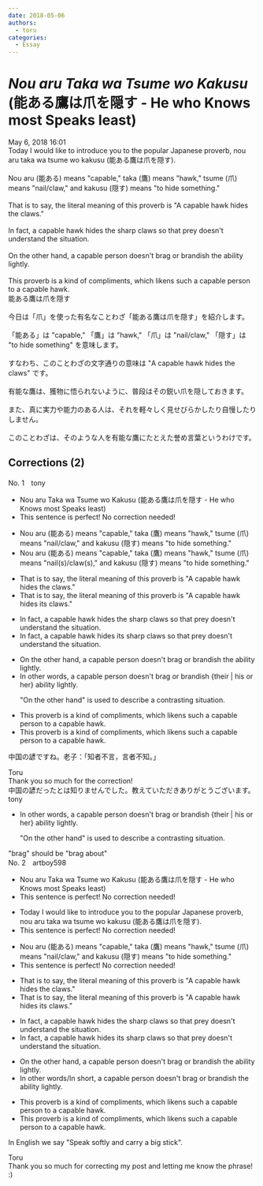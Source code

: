 ```yaml
---
date: 2018-05-06
authors:
  - toru
categories:
  - Essay
---
```


<h1 id="subject_show"><strong><em>Nou aru Taka wa Tsume wo Kakusu</strong></em> (能ある鷹は爪を隠す - He who Knows most Speaks least)</h1>
<div class="date">May 6, 2018 16:01</div>
<div id="post"><div id="body_show_ori">
Today I would like to introduce you to the popular Japanese proverb, nou aru taka wa tsume wo kakusu (能ある鷹は爪を隠す).<br/><br/>Nou aru (能ある) means "capable," taka (鷹) means "hawk," tsume (爪) means "nail/claw," and kakusu (隠す) means "to hide something." <br/><br/>That is to say, the literal meaning of this proverb is "A capable hawk hides the claws."<br/><br/>In fact, a capable hawk hides the sharp claws so that prey doesn't understand the situation.<br/><br/>On the other hand, a capable person doesn't brag or brandish the ability lightly.<br/><br/>This proverb is a kind of compliments, which likens such a capable person to a capable hawk.
</div></div>

<!-- more -->

<div id="post_ja"><div id="body_show_mo">
能ある鷹は爪を隠す<br/><br/>今日は「爪」を使った有名なことわざ「能ある鷹は爪を隠す」を紹介します。<br/><br/>「能ある」は "capable," 「鷹」は "hawk," 「爪」は "nail/claw," 「隠す」は "to hide something" を意味します。<br/><br/>すなわち、このことわざの文字通りの意味は "A capable hawk hides the claws" です。<br/><br/>有能な鷹は、獲物に悟られないように、普段はその鋭い爪を隠しておきます。<br/><br/>また、真に実力や能力のある人は、それを軽々しく見せびらかしたり自慢したりしません。<br/><br/>このことわざは、そのような人を有能な鷹にたとえた誉め言葉というわけです。
</div></div>

## Corrections (2)
<div id="block"><div class="first_name"> No. 1　<span class="just_name">tony</span></div><div id="block2">
<ul class="correction_field">
<li class="incorrect">Nou aru Taka wa Tsume wo Kakusu (能ある鷹は爪を隠す - He who Knows most Speaks least)</li>
<li class="corrected perfect">This sentence is perfect! No correction needed!</li>
</ul>
<ul class="correction_field">
<li class="incorrect">Nou aru (能ある) means "capable," taka (鷹) means "hawk," tsume (爪) means "nail/claw," and kakusu (隠す) means "to hide something." </li>
<li class="corrected correct">
Nou aru (能ある) means "capable," taka (鷹) means "hawk," tsume (爪) means "nail(s)/claw(s)," and kakusu (隠す) means "to hide something." 
</li>
</ul>
<ul class="correction_field">
<li class="incorrect">That is to say, the literal meaning of this proverb is "A capable hawk hides the claws."</li>
<li class="corrected correct">
That is to say, the literal meaning of this proverb is "A capable hawk hides <span class="f_red">its</span> claws."
</li>
</ul>
<ul class="correction_field">
<li class="incorrect">In fact, a capable hawk hides the sharp claws so that prey doesn't understand the situation.</li>
<li class="corrected correct">
In fact, a capable hawk hides <span class="f_red">its</span> sharp claws so that prey doesn't understand the situation.
</li>
</ul>
<ul class="correction_field">
<li class="incorrect">On the other hand, a capable person doesn't brag or brandish the ability lightly.</li>
<li class="corrected correct">
<span class="f_red">In other words</span>, a capable person doesn't brag or brandish {their | his or her} ability lightly.
<p class="correction_comment">"On the other hand" is used to describe a contrasting situation.</p>
</li>
</ul>
<ul class="correction_field">
<li class="incorrect">This proverb is a kind of compliments, which likens such a capable person to a capable hawk.</li>
<li class="corrected correct">
This proverb is a kind of compliment<span class="f_red"><span class="sline">s</span></span>, which likens such a capable person to a capable hawk.
</li>
</ul>
<p class="comment_small">
 中国の諺ですね。老子：「知者不言，言者不知。」
</p>

</div><div class="name"><span class="just_name">Toru</span><br>
Thank you so much for the correction!<br/>中国の諺だったとは知りませんでした。教えていただきありがとうございます。
</div>
<div class="name"><span class="just_name">tony</span><br><div class="quote_field"><ul class="correction_field">
<li class="corrected correct">
<span class="f_red">In other words</span>, a capable person doesn't brag or brandish {their | his or her} ability lightly.
<p class="correction_comment">
"On the other hand" is used to describe a contrasting situation.
</p>
</li>
</ul></div>
"brag" should be "brag about"
</div>
</div>
<div id="block"><div class="first_name"> No. 2　<span class="just_name">artboy598</span></div><div id="block2">
<ul class="correction_field">
<li class="incorrect">Nou aru Taka wa Tsume wo Kakusu (能ある鷹は爪を隠す - He who Knows most Speaks least)</li>
<li class="corrected perfect">This sentence is perfect! No correction needed!</li>
</ul>
<ul class="correction_field">
<li class="incorrect">Today I would like to introduce you to the popular Japanese proverb, nou aru taka wa tsume wo kakusu (能ある鷹は爪を隠す).</li>
<li class="corrected perfect">This sentence is perfect! No correction needed!</li>
</ul>
<ul class="correction_field">
<li class="incorrect">Nou aru (能ある) means "capable," taka (鷹) means "hawk," tsume (爪) means "nail/claw," and kakusu (隠す) means "to hide something." </li>
<li class="corrected perfect">This sentence is perfect! No correction needed!</li>
</ul>
<ul class="correction_field">
<li class="incorrect">That is to say, the literal meaning of this proverb is "A capable hawk hides the claws."</li>
<li class="corrected correct">
That is to say, the literal meaning of this proverb is "A capable hawk hides <span class="f_red">its</span> claws."
</li>
</ul>
<ul class="correction_field">
<li class="incorrect">In fact, a capable hawk hides the sharp claws so that prey doesn't understand the situation.</li>
<li class="corrected correct">
In fact, a capable hawk hides i<span class="f_red">ts</span> sharp claws so that prey doesn't understand the situation.
</li>
</ul>
<ul class="correction_field">
<li class="incorrect">On the other hand, a capable person doesn't brag or brandish the ability lightly.</li>
<li class="corrected correct">
<span class="f_red">In other words/In short</span>, a capable person doesn't brag or brandish the ability lightly.
</li>
</ul>
<ul class="correction_field">
<li class="incorrect">This proverb is a kind of compliments, which likens such a capable person to a capable hawk.</li>
<li class="corrected correct">
This proverb is a kind of compliment<span class="sline"><span class="f_red">s</span></span>, which likens such a capable person to a capable hawk.
</li>
</ul>
<p class="comment_small">
 In English we say "Speak softly and carry a big stick".
</p>

</div><div class="name"><span class="just_name">Toru</span><br>
Thank you so much for correcting my post and letting me know the phrase! :)
</div>
</div>
